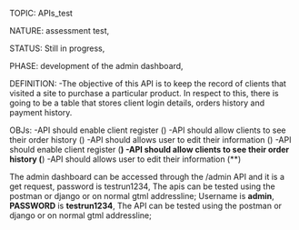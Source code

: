  TOPIC: APIs_test

NATURE: assessment test,

STATUS: Still in progress,

PHASE: development of the admin dashboard,

DEFINITION:
-The objective of this API is to keep the record of clients that visited a site to purchase a particular product. In respect to this, there is going to be a table that stores client login details, orders history and payment history.

OBJs:
-API should enable client register ()
-API should allow clients to see their order history ()
-API should allows user to edit their information ()
-API should enable client register (**)
-API should allow clients to see their order history (**)
-API should allows user to edit their information (**)

The admin dashboard can be accessed through the /admin API and it is a get request,
password is testrun1234,
The apis can be tested using the postman or django or on normal gtml addressline;
Username is **admin**,
**PASSWORD** is **testrun1234**,
The API can be tested using the postman or django or on normal gtml addressline;
